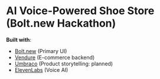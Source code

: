 # AI Voice-Powered Shoe Store (Bolt.new Hackathon)
**Built with**:
- [Bolt.new](https://bolt.new) (Primary UI)
- [Vendure](https://vendure.io) (E-commerce backend)
- [Umbraco](https://umbraco.com) (Product storytelling: planned)
- [ElevenLabs](https://elevenlabs.io) (Voice AI)
